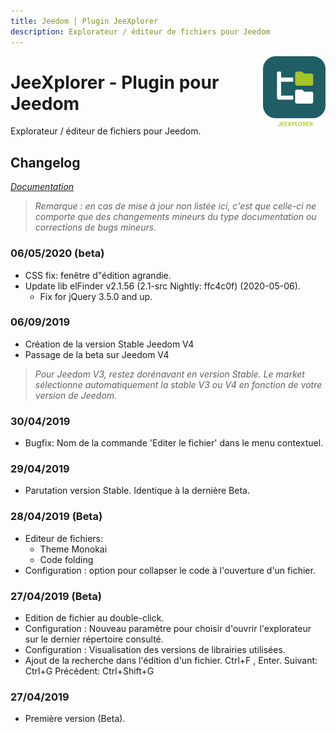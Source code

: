 ```yaml
---
title: Jeedom | Plugin JeeXplorer
description: Explorateur / éditeur de fichiers pour Jeedom
---
```


<img align="right" src="../images/jeexplorer_icon.png" width="100">

# JeeXplorer - Plugin pour Jeedom

Explorateur / éditeur de fichiers pour Jeedom.

## Changelog

*[Documentation](index.md)*

>*Remarque : en cas de mise à jour non listée ici, c'est que celle-ci ne comporte que des changements mineurs du type documentation ou corrections de bugs mineurs.*

### 06/05/2020 (beta)
- CSS fix: fenêtre d"édition agrandie.
- Update lib elFinder v2.1.56 (2.1-src Nightly: ffc4c0f) (2020-05-06).
	- Fix for jQuery 3.5.0 and up.

### 06/09/2019
- Création de la version Stable Jeedom V4
- Passage de la beta sur Jeedom V4
>   *Pour Jeedom V3, restez dorénavant en version Stable. Le market sélectionne automatiquement la stable V3 ou V4 en fonction de votre version de Jeedom.*

### 30/04/2019
- Bugfix: Nom de la commande 'Editer le fichier' dans le menu contextuel.

### 29/04/2019
- Parutation version Stable. Identique à la dernière Beta.

### 28/04/2019 (Beta)
- Editeur de fichiers:
  - Theme Monokai
  - Code folding
- Configuration : option pour collapser le code à l'ouverture d'un fichier.

### 27/04/2019 (Beta)
- Edition de fichier au double-click.
- Configuration : Nouveau paramètre pour choisir d'ouvrir l'explorateur sur le dernier répertoire consulté.
- Configuration : Visualisation des versions de librairies utilisées.
- Ajout de la recherche dans l'édition d'un fichier. Ctrl+F , Enter. Suivant: Ctrl+G Précédent: Ctrl+Shift+G

### 27/04/2019
- Première version (Beta).
